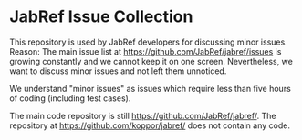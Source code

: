 # JabRef Issue Collection

This repository is used by JabRef developers for discussing minor issues.
Reason: The main issue list at https://github.com/JabRef/jabref/issues is growing constantly and we cannot keep it on one screen.
Nevertheless, we want to discuss minor issues and not left them unnoticed.

We understand "minor issues" as issues which require less than five hours of coding (including test cases).

The main code repository is still https://github.com/JabRef/jabref/.
The repository at https://github.com/koppor/jabref/ does not contain any code.
